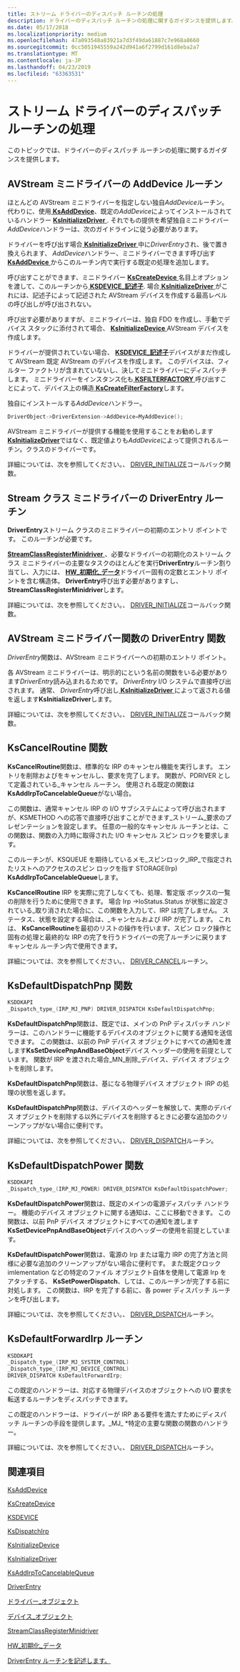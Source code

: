 ```yaml
---
title: ストリーム ドライバーのディスパッチ ルーチンの処理
description: ドライバーのディスパッチ ルーチンの処理に関するガイダンスを提供します。
ms.date: 05/17/2018
ms.localizationpriority: medium
ms.openlocfilehash: 47a093548a83921a7d3f49da61887c7e968a8660
ms.sourcegitcommit: 0cc5051945559a242d941a6f2799d161d8eba2a7
ms.translationtype: MT
ms.contentlocale: ja-JP
ms.lasthandoff: 04/23/2019
ms.locfileid: "63363531"
---
```

# <a name="handling-dispatch-routines-in-stream-drivers"></a>ストリーム ドライバーのディスパッチ ルーチンの処理

このトピックでは、ドライバーのディスパッチ ルーチンの処理に関するガイダンスを提供します。

## <a name="adddevice-routine-for-avstream-minidrivers"></a>AVStream ミニドライバーの AddDevice ルーチン

ほとんどの AVStream ミニドライバーを指定しない独自*AddDevice*ルーチン。 代わりに、使用[ **KsAddDevice**](https://docs.microsoft.com/windows-hardware/drivers/ddi/content/ks/nf-ks-ksadddevice)、既定の*AddDevice*によってインストールされているハンドラー [ **KsInitializeDriver** ](https://msdn.microsoft.com/library/windows/hardware/ff562683). それでもの提供を希望独自ミニドライバー *AddDevice*ハンドラーは、次のガイドラインに従う必要があります。

ドライバーを呼び出す場合[ **KsInitializeDriver** ](https://docs.microsoft.com/windows-hardware/drivers/ddi/content/ks/nf-ks-ksinitializedriver)中に*DriverEntry*され、後で置き換えられます、 *AddDevice*ハンドラー、ミニドライバーできます呼び出す[ **KsAddDevice** ](https://msdn.microsoft.com/library/windows/hardware/ff560927)からこのルーチン内で実行する既定の処理を追加します。

呼び出すことができます、ミニドライバー [ **KsCreateDevice** ](https://docs.microsoft.com/windows-hardware/drivers/ddi/content/ks/nf-ks-kscreatedevice)名目上オプションを渡して、このルーチンから[ **KSDEVICE\_記述子**](https://msdn.microsoft.com/library/windows/hardware/ff561691). 場合[ **KsInitializeDriver** ](https://msdn.microsoft.com/library/windows/hardware/ff562683)がこれには、記述子によって記述された AVStream デバイスを作成する最高レベルの呼び出しが呼び出されない。

呼び出す必要がありますが、ミニドライバーは、独自 FDO を作成し、手動でデバイス スタックに添付されて場合、 [ **KsInitializeDevice** ](https://docs.microsoft.com/windows-hardware/drivers/ddi/content/ks/nf-ks-ksinitializedevice) AVStream デバイスを作成します。

ドライバーが提供されていない場合、 [ **KSDEVICE\_記述子**](https://docs.microsoft.com/windows-hardware/drivers/ddi/content/ks/ns-ks-_ksdevice_descriptor)デバイスがまだ作成して AVStream 既定 AVStream のデバイスを作成します。 このデバイスは、フィルター ファクトリが含まれていないし、決してミニドライバーにディスパッチします。 ミニドライバーをインスタンス化も[ **KSFILTERFACTORY** ](https://msdn.microsoft.com/library/windows/hardware/ff562530)呼び出すことによって、デバイス上の構造[ **KsCreateFilterFactory**](https://msdn.microsoft.com/library/windows/hardware/ff561650)します。

独自にインストールする*AddDevice*ハンドラー。

```cpp
DriverObject->DriverExtension->AddDevice=MyAddDevice();
```
AVStream ミニドライバーが提供する機能を使用することをお勧めします[ **KsInitializeDriver**](https://docs.microsoft.com/windows-hardware/drivers/ddi/content/ks/nf-ks-ksinitializedriver)ではなく、既定値よりも*AddDevice*によって提供されるルーチン。クラスのドライバーです。

詳細については、次を参照してください。、 [DRIVER_INITIALIZE](https://docs.microsoft.com/windows-hardware/drivers/ddi/content/wdm/nc-wdm-driver_initialize)コールバック関数。

## <a name="driverentry-routine-for-stream-class-minidrivers"></a>Stream クラス ミニドライバーの DriverEntry ルーチン

**DriverEntry**ストリーム クラスのミニドライバーの初期のエントリ ポイントです。 このルーチンが必要です。

[ **StreamClassRegisterMinidriver** ](https://msdn.microsoft.com/library/windows/hardware/ff568263) 、必要なドライバーの初期化のストリーム クラス ミニドライバーの主要なタスクのほとんどを実行**DriverEntry**ルーチン割り当てし、入力には、 [ **HW\_初期化\_データ**](https://msdn.microsoft.com/library/windows/hardware/ff559682)ドライバー固有の定数とエントリ ポイントを含む構造体。 **DriverEntry**呼び出す必要がありますし、 **StreamClassRegisterMinidriver**します。

詳細については、次を参照してください。、 [DRIVER_INITIALIZE](https://docs.microsoft.com/windows-hardware/drivers/ddi/content/wdm/nc-wdm-driver_initialize)コールバック関数。

## <a name="driverentry-function-of-avstream-minidriver-function"></a>AVStream ミニドライバー関数の DriverEntry 関数

*DriverEntry*関数は、AVStream ミニドライバーへの初期のエントリ ポイント。

各 AVStream ミニドライバーは、明示的にという名前の関数をいる必要があります*DriverEntry*読み込まれるためです。 *DriverEntry* I/O システムで直接呼び出されます。 通常、 *DriverEntry*呼び出し[ **KsInitializeDriver** ](https://msdn.microsoft.com/library/windows/hardware/ff562683)によって返される値を返します**KsInitializeDriver**します。

詳細については、次を参照してください。、 [DRIVER_INITIALIZE](https://docs.microsoft.com/windows-hardware/drivers/ddi/content/wdm/nc-wdm-driver_initialize)コールバック関数。

## <a name="kscancelroutine-function"></a>KsCancelRoutine 関数

**KsCancelRoutine**関数は、標準的な IRP のキャンセル機能を実行します。 エントリを削除およびをキャンセルし、要求を完了します。 関数が、PDRIVER として定義されている\_キャンセル ルーチン。 使用される既定の関数は**KsAddIrpToCancelableQueue**がない場合。

この関数は、通常キャンセル IRP の I/O サブシステムによって呼び出されますが、KSMETHOD への応答で直接呼び出すことができます\_ストリーム\_要求のプレゼンテーションを設定します。 任意の一般的なキャンセル ルーチンとは、この関数は、関数の入力時に取得された I/O キャンセル スピン ロックを要求します。

このルーチンが、KSQUEUE を期待しているメモ\_スピンロック\_IRP\_で指定されたリストへのアクセスのスピン ロックを指す STORAGE(Irp) **KsAddIrpToCancelableQueue**します。

**KsCancelRoutine** IRP を実際に完了しなくても、処理、暫定版 ボックスの一覧の削除を行うために使用できます。 場合 Irp -&gt;IoStatus.Status が状態に設定されている\_取り消された場合に、この関数を入力して、IRP は完了しません。 ステータス、状態を設定する場合は、\_キャンセルおよび IRP が完了します。 これは、 **KsCancelRoutine**を最初のリストの操作を行います、スピン ロック操作と固有の処理と最終的な IRP の完了を行うドライバーの完了ルーチンに戻りますキャンセル ルーチン内で使用できます。

詳細については、次を参照してください。、 [DRIVER_CANCEL](https://msdn.microsoft.com/library/windows/hardware/ff540742)ルーチン。

## <a name="ksdefaultdispatchpnp-function"></a>KsDefaultDispatchPnp 関数

```cpp
KSDDKAPI
_Dispatch_type_(IRP_MJ_PNP) DRIVER_DISPATCH KsDefaultDispatchPnp;
```

**KsDefaultDispatchPnp**関数は、既定では、メインの PnP ディスパッチ ハンドラーは、このハンドラーに機能するデバイスのオブジェクトに関する通知を送信できます。 この関数は、以前の PnP デバイス オブジェクトにすべての通知を渡します**KsSetDevicePnpAndBaseObject**デバイス ヘッダーの使用を前提としています。 関数が IRP を渡された場合\_MN\_削除\_デバイス、デバイス オブジェクトを削除します。

**KsDefaultDispatchPnp**関数は、基になる物理デバイス オブジェクト IRP の処理の状態を返します。

**KsDefaultDispatchPnp**関数は、デバイスのヘッダーを解放して、実際のデバイス オブジェクトを削除する以外にデバイスを削除するときに必要な追加のクリーンアップがない場合に便利です。

詳細については、次を参照してください。、 [DRIVER_DISPATCH](https://docs.microsoft.com/windows-hardware/drivers/ddi/content/wdm/nc-wdm-driver_dispatch)ルーチン。


## <a name="ksdefaultdispatchpower-function"></a>KsDefaultDispatchPower 関数

```cpp
KSDDKAPI
_Dispatch_type_(IRP_MJ_POWER) DRIVER_DISPATCH KsDefaultDispatchPower;
```

**KsDefaultDispatchPower**関数は、既定のメインの電源ディスパッチ ハンドラー。 機能のデバイス オブジェクトに関する通知は、ここに移動できます。 この関数は、以前 PnP デバイス オブジェクトにすべての通知を渡します**KsSetDevicePnpAndBaseObject**デバイスのヘッダーの使用を前提としています。

**KsDefaultDispatchPower**関数は、電源の Irp または電力 IRP の完了方法と同様に必要な追加のクリーンアップがない場合に便利です。 また既定クロック imlementation などの特定のファイル オブジェクト自体を使用して電源 Irp をアタッチする、 **KsSetPowerDispatch**、しては、このルーチンが完了する前に対処します。 この関数は、IRP を完了する前に、各 power ディスパッチ ルーチンを呼び出します。

詳細については、次を参照してください。、 [DRIVER_DISPATCH](https://docs.microsoft.com/windows-hardware/drivers/ddi/content/wdm/nc-wdm-driver_dispatch)ルーチン。

## <a name="ksdefaultforwardirp-routine"></a>KsDefaultForwardIrp ルーチン

```cpp
KSDDKAPI
_Dispatch_type_(IRP_MJ_SYSTEM_CONTROL)
_Dispatch_type_(IRP_MJ_DEVICE_CONTROL)
DRIVER_DISPATCH KsDefaultForwardIrp;
```

この既定のハンドラーは、対応する物理デバイスのオブジェクトへの I/O 要求を転送するルーチンをディスパッチできます。

この既定のハンドラーは、ドライバーが IRP ある要件を満たすためにディスパッチ ルーチンの手段を提供します。\_MJ\_ \*特定の主要な関数の関数のハンドラー。

詳細については、次を参照してください。、 [DRIVER_DISPATCH](https://docs.microsoft.com/windows-hardware/drivers/ddi/content/wdm/nc-wdm-driver_dispatch)ルーチン。

<a name="see-also"></a>関連項目
--------

[KsAddDevice](https://docs.microsoft.com/windows-hardware/drivers/ddi/content/ks/nf-ks-ksadddevice)

[KsCreateDevice](https://docs.microsoft.com/windows-hardware/drivers/ddi/content/ks/nf-ks-kscreatedevice)

[KSDEVICE](https://docs.microsoft.com/windows-hardware/drivers/ddi/content/ks/ns-ks-_ksdevice)

[KsDispatchIrp](https://docs.microsoft.com/windows-hardware/drivers/ddi/content/ks/nf-ks-ksdispatchirp)

[KsInitializeDevice](https://docs.microsoft.com/windows-hardware/drivers/ddi/content/ks/nf-ks-ksinitializedevice)

[KsInitializeDriver](https://docs.microsoft.com/windows-hardware/drivers/ddi/content/ks/nf-ks-ksinitializedriver)

[KsAddIrpToCancelableQueue](https://docs.microsoft.com/windows-hardware/drivers/ddi/content/ks/nf-ks-ksaddirptocancelablequeue)

[DriverEntry](https://docs.microsoft.com/windows-hardware/drivers/ddi/content/wdm/nc-wdm-driver_initialize)

[ドライバー\_オブジェクト](https://docs.microsoft.com/windows-hardware/drivers/ddi/content/wdm/ns-wdm-_driver_object)

[デバイス\_オブジェクト](https://msdn.microsoft.com/library/windows/hardware/ff543147)

[StreamClassRegisterMinidriver](https://msdn.microsoft.com/library/windows/hardware/ff568263)

[HW\_初期化\_データ](https://msdn.microsoft.com/library/windows/hardware/ff559682)

[DriverEntry ルーチンを記述します。](https://docs.microsoft.com/windows-hardware/drivers/kernel/writing-a-driverentry-routine)








